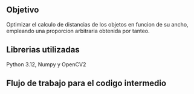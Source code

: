 ## Objetivo
Optimizar el calculo de distancias de los objetos en funcion de su ancho, empleando una proporcion arbitraria obtenida por tanteo.
## Librerias utilizadas 
Python 3.12, Numpy y OpenCV2
## Flujo de trabajo para el codigo intermedio
